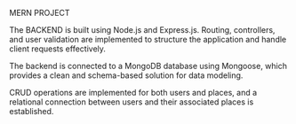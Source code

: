 MERN PROJECT


The BACKEND is built using Node.js and Express.js.
Routing, controllers, and user validation are implemented to structure the application and handle client requests effectively.

The backend is connected to a MongoDB database using Mongoose, which provides a clean and schema-based solution for data modeling.

CRUD operations are implemented for both users and places, and a relational connection between users and their associated places is established.
